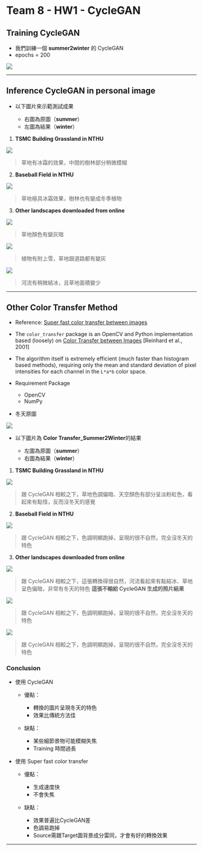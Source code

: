 # Team 8 - HW1 - CycleGAN

## Training CycleGAN
* 我們訓練一個 **summer2winter** 的 CycleGAN
* epochs = 200

![](https://i.imgur.com/KbbaVP3.jpg)


---
## Inference CycleGAN in personal image
* 以下圖片來示範測試成果

    - 右圖為原圖（**summer**）
    - 左圖為結果（**winter**）

1. **TSMC Building Grassland in NTHU**

![](https://i.imgur.com/RU7gf2A.png)
> 草地有冰霜的效果，中間的樹林部分稍微模糊

2. **Baseball Field in NTHU**

![](https://i.imgur.com/QGSgoJP.png)
> 草地極具冰霜效果，樹林也有變成冬季植物

3. **Other landscapes downloaded from online**

![](https://i.imgur.com/oLh8ZrO.png)
> 草地顏色有變灰暗

![](https://i.imgur.com/2TUUTKn.png)
> 植物有附上雪，草地跟道路都有變灰

![](https://i.imgur.com/1YC2X6f.png)
> 河流有稍微結冰，且草地面積變少


---
## Other Color Transfer Method
* Reference: [Super fast color transfer between images](https://github.com/jrosebr1/color_transfer)
* The `color_transfer` package is an OpenCV and Python implementation based (loosely) on [Color Transfer between Images](http://www.thegooch.org/Publications/PDFs/ColorTransfer.pdf) [Reinhard et al., 2001]
* The algorithm itself is extremely efficient (much faster than histogram based methods), requiring only the mean and standard deviation of pixel intensities for each channel in the `L*a*b` color space.
* Requirement Package

    - OpenCV
    - NumPy

* 冬天原圖

![](https://i.imgur.com/BqacPFz.jpg)

* 以下圖片為 **Color Transfer_Summer2Winter**的結果

    - 左圖為原圖（**summer**）
    - 右圖為結果（**winter**）

1. **TSMC Building Grassland in NTHU**

![](https://i.imgur.com/8tgBn8z.png)
> 跟 CycleGAN 相較之下，草地色調偏暗、天空顏色有部分呈淡粉紅色，看起來有點怪，反而沒冬天的感覺

2. **Baseball Field in NTHU**

![](https://i.imgur.com/UKd6DLN.jpg)
> 跟 CycleGAN 相較之下，色調明顯跑掉，呈現的很不自然，完全沒冬天的特色

3. **Other landscapes downloaded from online**

![](https://i.imgur.com/0y28QAu.png)
> 跟 CycleGAN 相較之下，這張轉換得很自然，河流看起來有點結冰、草地呈色偏暗，非常有冬天的特色
> **這張不輸給 CycleGAN 生成的照片結果**

![](https://i.imgur.com/oou1vhO.jpg)
> 跟 CycleGAN 相較之下，色調明顯跑掉，呈現的很不自然，完全沒冬天的特色

![](https://i.imgur.com/YQhFZDD.jpg)
> 跟 CycleGAN 相較之下，色調明顯跑掉，呈現的很不自然，完全沒冬天的特色


### Conclusion
* 使用 CycleGAN

    - 優點：

        - 轉換的圖片呈現冬天的特色
        - 效果比傳統方法佳

    - 缺點：

        - 某些細節景物可能模糊失焦
        - Training 時間過長

* 使用 Super fast color transfer

    - 優點：

        - 生成速度快
        - 不會失焦

    - 缺點：

        - 效果普遍比CycleGAN差
        - 色調易跑掉
        - Source需跟Target圖背景成分雷同，才會有好的轉換效果


---

